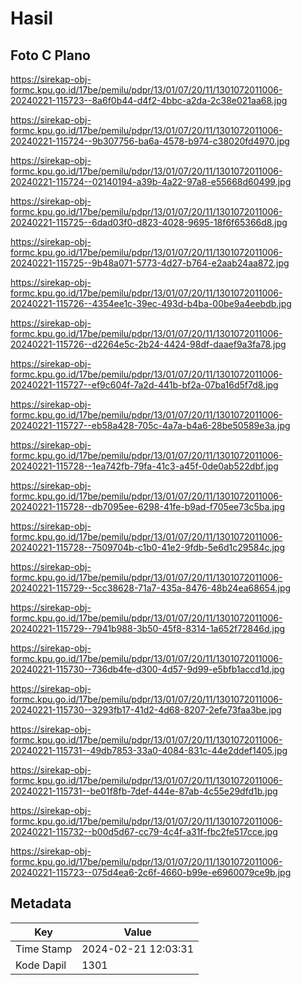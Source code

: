 # Hasil

## Foto C Plano

https://sirekap-obj-formc.kpu.go.id/17be/pemilu/pdpr/13/01/07/20/11/1301072011006-20240221-115723--8a6f0b44-d4f2-4bbc-a2da-2c38e021aa68.jpg

https://sirekap-obj-formc.kpu.go.id/17be/pemilu/pdpr/13/01/07/20/11/1301072011006-20240221-115724--9b307756-ba6a-4578-b974-c38020fd4970.jpg

https://sirekap-obj-formc.kpu.go.id/17be/pemilu/pdpr/13/01/07/20/11/1301072011006-20240221-115724--02140194-a39b-4a22-97a8-e55668d60499.jpg

https://sirekap-obj-formc.kpu.go.id/17be/pemilu/pdpr/13/01/07/20/11/1301072011006-20240221-115725--6dad03f0-d823-4028-9695-18f6f65366d8.jpg

https://sirekap-obj-formc.kpu.go.id/17be/pemilu/pdpr/13/01/07/20/11/1301072011006-20240221-115725--9b48a071-5773-4d27-b764-e2aab24aa872.jpg

https://sirekap-obj-formc.kpu.go.id/17be/pemilu/pdpr/13/01/07/20/11/1301072011006-20240221-115726--4354ee1c-39ec-493d-b4ba-00be9a4eebdb.jpg

https://sirekap-obj-formc.kpu.go.id/17be/pemilu/pdpr/13/01/07/20/11/1301072011006-20240221-115726--d2264e5c-2b24-4424-98df-daaef9a3fa78.jpg

https://sirekap-obj-formc.kpu.go.id/17be/pemilu/pdpr/13/01/07/20/11/1301072011006-20240221-115727--ef9c604f-7a2d-441b-bf2a-07ba16d5f7d8.jpg

https://sirekap-obj-formc.kpu.go.id/17be/pemilu/pdpr/13/01/07/20/11/1301072011006-20240221-115727--eb58a428-705c-4a7a-b4a6-28be50589e3a.jpg

https://sirekap-obj-formc.kpu.go.id/17be/pemilu/pdpr/13/01/07/20/11/1301072011006-20240221-115728--1ea742fb-79fa-41c3-a45f-0de0ab522dbf.jpg

https://sirekap-obj-formc.kpu.go.id/17be/pemilu/pdpr/13/01/07/20/11/1301072011006-20240221-115728--db7095ee-6298-41fe-b9ad-f705ee73c5ba.jpg

https://sirekap-obj-formc.kpu.go.id/17be/pemilu/pdpr/13/01/07/20/11/1301072011006-20240221-115728--7509704b-c1b0-41e2-9fdb-5e6d1c29584c.jpg

https://sirekap-obj-formc.kpu.go.id/17be/pemilu/pdpr/13/01/07/20/11/1301072011006-20240221-115729--5cc38628-71a7-435a-8476-48b24ea68654.jpg

https://sirekap-obj-formc.kpu.go.id/17be/pemilu/pdpr/13/01/07/20/11/1301072011006-20240221-115729--7941b988-3b50-45f8-8314-1a652f72846d.jpg

https://sirekap-obj-formc.kpu.go.id/17be/pemilu/pdpr/13/01/07/20/11/1301072011006-20240221-115730--736db4fe-d300-4d57-9d99-e5bfb1accd1d.jpg

https://sirekap-obj-formc.kpu.go.id/17be/pemilu/pdpr/13/01/07/20/11/1301072011006-20240221-115730--3293fb17-41d2-4d68-8207-2efe73faa3be.jpg

https://sirekap-obj-formc.kpu.go.id/17be/pemilu/pdpr/13/01/07/20/11/1301072011006-20240221-115731--49db7853-33a0-4084-831c-44e2ddef1405.jpg

https://sirekap-obj-formc.kpu.go.id/17be/pemilu/pdpr/13/01/07/20/11/1301072011006-20240221-115731--be01f8fb-7def-444e-87ab-4c55e29dfd1b.jpg

https://sirekap-obj-formc.kpu.go.id/17be/pemilu/pdpr/13/01/07/20/11/1301072011006-20240221-115732--b00d5d67-cc79-4c4f-a31f-fbc2fe517cce.jpg

https://sirekap-obj-formc.kpu.go.id/17be/pemilu/pdpr/13/01/07/20/11/1301072011006-20240221-115723--075d4ea6-2c6f-4660-b99e-e6960079ce9b.jpg


## Metadata

| Key        | Value               |
| ---------- | ------------------- |
| Time Stamp | 2024-02-21 12:03:31 |
| Kode Dapil | 1301                |



